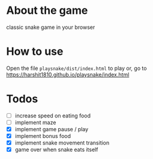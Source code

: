 # About the game

classic snake game in your browser

# How to use

Open the file `playsnake/dist/index.html` to play
or, go to
https://harshit1810.github.io/playsnake/index.html


# Todos

- [ ] increase speed on eating food
- [ ] implement maze
- [x] implement game pause / play
- [x] implement bonus food
- [x] implement snake movement transition
- [x] game over when snake eats itself